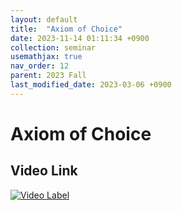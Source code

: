 ```yaml
---
layout: default
title:  "Axiom of Choice"
date: 2023-11-14 01:11:34 +0900
collection: seminar
usemathjax: true
nav_order: 12
parent: 2023 Fall
last_modified_date: 2023-03-06 +0900
---
```

# Axiom of Choice
<!-- ## <center> Abstract </center>
Francis Guthrie claimed in 1852 the four color problem. We
proof two essential lemmas and then solve six color problem. We expand
the proof of six color problem into five, four color problem. Kempe
published this proof in 1879. However the flaw was discovered in 1890
by Heawood. Although flawed, Kempe’s idea was used as one of a basic
tool. -->
## Video Link

[![Video Label](https://img.youtube.com/vi/XgA8U5HdQ44/hqdefault.jpg)](https://youtu.be/XgA8U5HdQ44)

<!-- ## PDF Download -->

<!-- <a target='_blank' href='../2023-2/2023-2_download/Axiom of Choice.pdf'>Axiom of Choice PDF</a> -->
